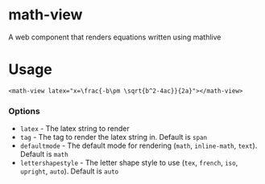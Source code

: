 # math-view

A web component that renders equations written using mathlive

# Usage

`<math-view latex="x=\frac{-b\pm \sqrt{b^2-4ac}}{2a}"></math-view>`

### Options

- `latex` - The latex string to render
- `tag` - The tag to render the latex string in. Default is `span`
- `defaultmode` - The default mode for rendering (`math`, `inline-math`, `text`). Default is `math`
- `lettershapestyle` - The letter shape style to use (`tex`, `french`, `iso`, `upright`, `auto`). Default is `auto`
